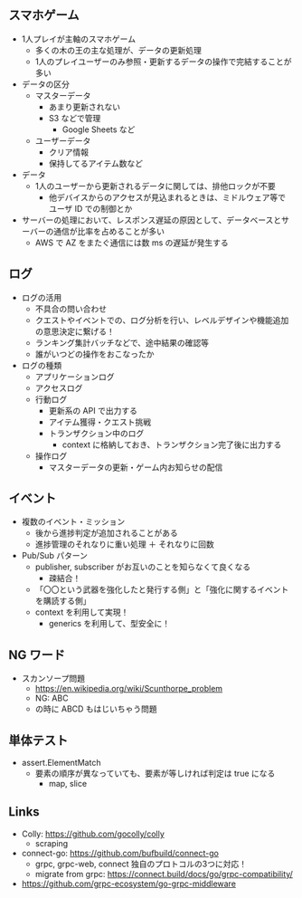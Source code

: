 ## スマホゲーム

- 1人プレイが主軸のスマホゲーム
  - 多くの木の王の主な処理が、データの更新処理
  - 1人のプレイユーザーのみ参照・更新するデータの操作で完結することが多い
- データの区分
  - マスターデータ
    - あまり更新されない
    - S3 などで管理
      - Google Sheets など
  - ユーザーデータ
    - クリア情報
    - 保持してるアイテム数など
- データ
  - 1人のユーザーから更新されるデータに関しては、排他ロックが不要
    - 他デバイスからのアクセスが見込まれるときは、ミドルウェア等でユーザ ID での制御とか
- サーバーの処理において、レスポンス遅延の原因として、データベースとサーバーの通信が比率を占めることが多い
  - AWS で AZ をまたぐ通信には数 ms の遅延が発生する

## ログ

- ログの活用
  - 不具合の問い合わせ
  - クエストやイベントでの、ログ分析を行い、レベルデザインや機能追加の意思決定に繋げる！
  - ランキング集計バッチなどで、途中結果の確認等
  - 誰がいつどの操作をおこなったか
- ログの種類
  - アプリケーションログ
  - アクセスログ
  - 行動ログ
    - 更新系の API で出力する
    - アイテム獲得・クエスト挑戦
    - トランザクション中のログ
      - context に格納しておき、トランザクション完了後に出力する
  - 操作ログ
    - マスターデータの更新・ゲーム内お知らせの配信

## イベント

- 複数のイベント・ミッション
  - 後から進捗判定が追加されることがある
  - 進捗管理のそれなりに重い処理 ＋ それなりに回数
- Pub/Sub パターン
  - publisher, subscriber がお互いのことを知らなくて良くなる
    - 疎結合！
  - 「〇〇という武器を強化したと発行する側」と「強化に関するイベントを購読する側」
  - context を利用して実現！
    - generics を利用して、型安全に！

## NG ワード

- スカンソープ問題
  - https://en.wikipedia.org/wiki/Scunthorpe_problem
  - NG: ABC
  - の時に ABCD もはじいちゃう問題

## 単体テスト

- assert.ElementMatch
  - 要素の順序が異なっていても、要素が等しければ判定は true になる
    - map, slice

## Links

- Colly: https://github.com/gocolly/colly
  - scraping
- connect-go: https://github.com/bufbuild/connect-go
  - grpc, grpc-web, connect 独自のプロトコルの3つに対応！
  - migrate from grpc: https://connect.build/docs/go/grpc-compatibility/
- https://github.com/grpc-ecosystem/go-grpc-middleware
